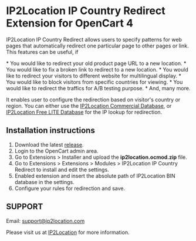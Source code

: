 # IP2Location IP Country Redirect Extension for OpenCart 4

IP2Location IP Country Redirect allows users to specify patterns for web pages that automatically redirect one particular page to other pages or link. This features can be useful, if

 \* You would like to redirect your old product page URL to a new location.
 \* You would like to fix a broken link to redirect to a new location.
 \* You would like to redirect your visitors to different website for multilingual display.
 \* You would like to block visitors from specific countries for viewing.
 \* You would like to redirect the traffics for A/B testing purpose.
 \* And, many more.

 It enables user to configure the redirection based on visitor's country or region. You can either use the [IP2Location Commercial Database](https://www.ip2location.com), or [IP2Location Free LITE Database](https://lite.ip2location.com) for the IP lookup for redirection.



## Installation instructions

1. Download the latest [release](https://github.com/ip2location/ip2location-opencart4/releases).
2. Login to the OpenCart admin area.
3. Go to Extensions > Installer and upload the **ip2location.ocmod.zip** file.
4. Go to Extensions > Extensions > Modules > IP2Location IP Country Redirect to install and edit the settings.
5. Enabled extension and insert the absolute path of IP2Location BIN database in the settings.
6. Configure your rules for redirection and save.

## 

## SUPPORT

Email: [support@ip2location.com](mailto:support@ip2location.com)

Please visit us at [IP2Location](https://www.ip2location.com/free/plugins/e-commerce) for more information.